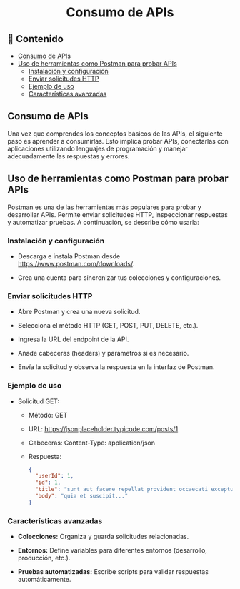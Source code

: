 <h1 align="center">Consumo de APIs</h1>

<h2>📑 Contenido</h2>

- [Consumo de APIs](#consumo-de-apis)
- [Uso de herramientas como Postman para probar APIs](#uso-de-herramientas-como-postman-para-probar-apis)
  - [Instalación y configuración](#instalación-y-configuración)
  - [Enviar solicitudes HTTP](#enviar-solicitudes-http)
  - [Ejemplo de uso](#ejemplo-de-uso)
  - [Características avanzadas](#características-avanzadas)

## Consumo de APIs

Una vez que comprendes los conceptos básicos de las APIs, el siguiente paso es aprender a consumirlas. Esto implica probar APIs, conectarlas con aplicaciones utilizando lenguajes de programación y manejar adecuadamente las respuestas y errores.

## Uso de herramientas como Postman para probar APIs

Postman es una de las herramientas más populares para probar y desarrollar APIs. Permite enviar solicitudes HTTP, inspeccionar respuestas y automatizar pruebas. A continuación, se describe cómo usarla:

### Instalación y configuración

- Descarga e instala Postman desde https://www.postman.com/downloads/.

- Crea una cuenta para sincronizar tus colecciones y configuraciones.

### Enviar solicitudes HTTP

- Abre Postman y crea una nueva solicitud.

- Selecciona el método HTTP (GET, POST, PUT, DELETE, etc.).

- Ingresa la URL del endpoint de la API.

- Añade cabeceras (headers) y parámetros si es necesario.

- Envía la solicitud y observa la respuesta en la interfaz de Postman.

### Ejemplo de uso

- Solicitud GET:

  - Método: GET

  - URL: https://jsonplaceholder.typicode.com/posts/1

  - Cabeceras: Content-Type: application/json

  - Respuesta:

    ```json
    {
      "userId": 1,
      "id": 1,
      "title": "sunt aut facere repellat provident occaecati excepturi optio reprehenderit",
      "body": "quia et suscipit..."
    }
    ```

### Características avanzadas

- **Colecciones:** Organiza y guarda solicitudes relacionadas.

- **Entornos:** Define variables para diferentes entornos (desarrollo, producción, etc.).

- **Pruebas automatizadas:** Escribe scripts para validar respuestas automáticamente.
